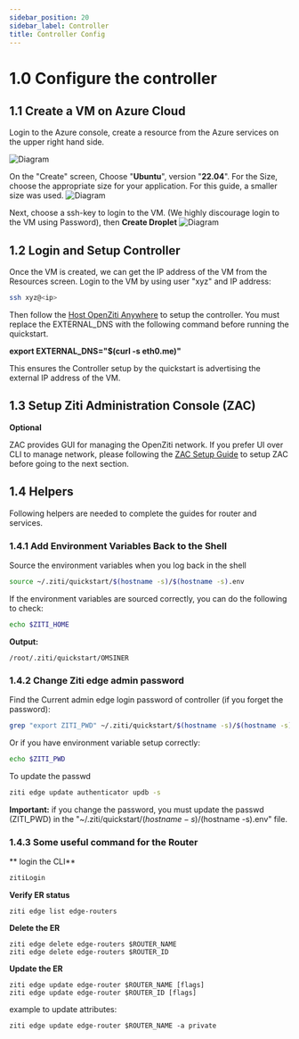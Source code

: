 ```yaml
---
sidebar_position: 20
sidebar_label: Controller
title: Controller Config 
---
```


# 1.0 Configure the controller
## 1.1 Create a VM on Azure Cloud
Login to the Azure console, create a resource from the Azure services on the upper right hand side.

![Diagram](/img/Azure/Create1.jpg)

On the "Create" screen, Choose "**Ubuntu**", version "**22.04**". For the Size, choose the appropriate size for your application.  For this guide, a smaller size was used. 
![Diagram](/img/Azure/Create2.jpg)

Next, choose a ssh-key to login to the VM. (We highly discourage login to the VM using Password), then **Create Droplet**
![Diagram](/img/Azure/Create3.jpg)

## 1.2 Login and Setup Controller
Once the VM is created, we can get the IP address of the VM from the Resources screen. Login to the VM by using user "xyz" and IP address:
```bash
ssh xyz@<ip>
```

Then follow the [Host OpenZiti Anywhere](/docs/learn/quickstarts/network/hosted/) to setup the controller. You must replace the EXTERNAL_DNS with the following command before running the quickstart.
 
**export EXTERNAL_DNS="$(curl -s eth0.me)"**

This ensures the Controller setup by the quickstart is advertising the external IP address of the VM.

## 1.3 Setup Ziti Administration Console (ZAC) 
**Optional**

ZAC provides GUI for managing the OpenZiti network. If you prefer UI over CLI to manage network, please following the [ZAC Setup Guide](/docs/learn/quickstarts/zac/) to setup ZAC before going to the next section.

## 1.4 Helpers

Following helpers are needed to complete the guides for router and services.

### 1.4.1 Add Environment Variables Back to the Shell
Source the environment variables when you log back in the shell
```bash
source ~/.ziti/quickstart/$(hostname -s)/$(hostname -s).env
```

If the environment variables are sourced correctly, you can do the following to check:
```bash
echo $ZITI_HOME
```
**Output:**
```
/root/.ziti/quickstart/OMSINER
```
 
### 1.4.2 Change Ziti edge admin password
Find the Current admin edge login password of controller (if you forget the password):
```bash
grep "export ZITI_PWD" ~/.ziti/quickstart/$(hostname -s)/$(hostname -s).env
```
Or if you have environment variable setup correctly:
```bash
echo $ZITI_PWD
```
To update the passwd
```bash
ziti edge update authenticator updb -s
```
**Important:** if you change the password, you must update the passwd (ZITI_PWD) in the "~/.ziti/quickstart/$(hostname -s)/$(hostname -s).env" file. 

### 1.4.3 Some useful command for the Router
** login the CLI**
```bash
zitiLogin
```

**Verify ER status**
```
ziti edge list edge-routers
```

**Delete the ER**
```
ziti edge delete edge-routers $ROUTER_NAME
ziti edge delete edge-routers $ROUTER_ID
```

**Update the ER**
```
ziti edge update edge-router $ROUTER_NAME [flags]
ziti edge update edge-router $ROUTER_ID [flags]
```
example to update attributes: 
```
ziti edge update edge-router $ROUTER_NAME -a private
```